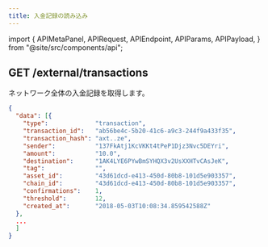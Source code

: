 ```yaml
---
title: 入金記録の読み込み
---
```


import {
  APIMetaPanel,
  APIRequest,
  APIEndpoint,
  APIParams,
  APIPayload,
} from "@site/src/components/api";

## GET /external/transactions

ネットワーク全体の入金記録を取得します。

<APIEndpoint url="/external/transactions?offset=:offset&limit=:limit&asset=:asset&destination=:destination&tag=:tag" />

<APIMetaPanel scope="" />

<APIParams
  p-offset="Pagination start time, RFC3339Nano format, e.g. `2020-12-12T12:12:12.999999999Z`."
  p-offset-required={true}
  p-limit="Pagination per page data limit, 500 by default, maximally 500"
  p-limit-required={true}
  p-asset="Optional, asset's asset_id, get the deposit records for a cerain asset"
  p-destination="Optional, get the records of pending deposits for a certain address."
  p-tag="Optional, mark the pending deposit records of an address, used with destination."
/>

<APIRequest
  title="Read deposit progress info"
  isPublic
  url="/external/transactions?destination=1AK4LYE6PYwBmSYHQX3v2UsXXHTvCAsJeK"
/>

```json title="Response"
{
  "data": [{
    "type":             "transaction",
    "transaction_id":   "ab56be4c-5b20-41c6-a9c3-244f9a433f35",
    "transaction_hash": "axt..ze",
    "sender":           "137FkAtj1KcVKKt4tPeP1Djz3Nvc5DEYri",
    "amount":           "10.0",
    "destination":      "1AK4LYE6PYwBmSYHQX3v2UsXXHTvCAsJeK",
    "tag":              "",
    "asset_id":         "43d61dcd-e413-450d-80b8-101d5e903357",
    "chain_id":         "43d61dcd-e413-450d-80b8-101d5e903357",
    "confirmations":    1,
    "threshold":        12,
    "created_at":       "2018-05-03T10:08:34.859542588Z"
  },
  ...
  ]
}
```
